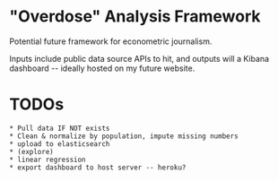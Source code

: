# "Overdose" Analysis Framework

Potential future framework for econometric journalism.

Inputs include public data source APIs to hit, and outputs will a Kibana dashboard -- ideally hosted on my future website.

# TODOs
    * Pull data IF NOT exists
    * Clean & normalize by population, impute missing numbers
    * upload to elasticsearch
    * (explore)
    * linear regression
    * export dashboard to host server -- heroku?